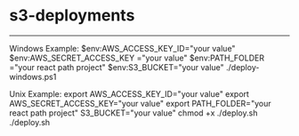 ﻿# s3-deployments
---
Windows Example:
$env:AWS_ACCESS_KEY_ID="your value"
$env:AWS_SECRET_ACCESS_KEY ="your value"
$env:PATH_FOLDER ="your react path project"
$env:S3_BUCKET="your value"
./deploy-windows.ps1

Unix Example:
export AWS_ACCESS_KEY_ID="your value"
export AWS_SECRET_ACCESS_KEY="your value"
export PATH_FOLDER="your react path project"
S3_BUCKET="your value"
chmod +x ./deploy.sh
./deploy.sh
